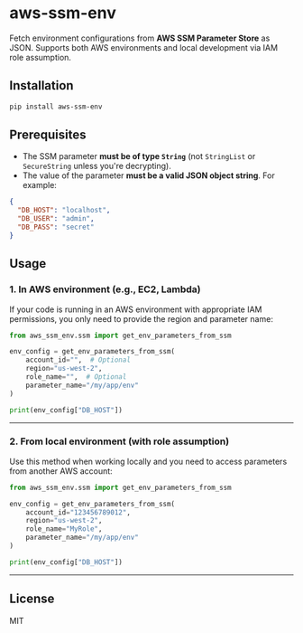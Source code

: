 # aws-ssm-env

Fetch environment configurations from **AWS SSM Parameter Store** as JSON.
Supports both AWS environments and local development via IAM role assumption.

## Installation

```bash
pip install aws-ssm-env
```

## Prerequisites

* The SSM parameter **must be of type `String`** (not `StringList` or `SecureString` unless you're decrypting).
* The value of the parameter **must be a valid JSON object string**. For example:

```json
{
  "DB_HOST": "localhost",
  "DB_USER": "admin",
  "DB_PASS": "secret"
}
```

## Usage

### 1. In AWS environment (e.g., EC2, Lambda)

If your code is running in an AWS environment with appropriate IAM permissions, you only need to provide the region and parameter name:

```python
from aws_ssm_env.ssm import get_env_parameters_from_ssm

env_config = get_env_parameters_from_ssm(
    account_id="",  # Optional
    region="us-west-2",
    role_name="",  # Optional
    parameter_name="/my/app/env"
)

print(env_config["DB_HOST"])
```

---

### 2. From local environment (with role assumption)

Use this method when working locally and you need to access parameters from another AWS account:

```python
from aws_ssm_env.ssm import get_env_parameters_from_ssm

env_config = get_env_parameters_from_ssm(
    account_id="123456789012",
    region="us-west-2",
    role_name="MyRole",
    parameter_name="/my/app/env"
)

print(env_config["DB_HOST"])
```

---

## License

MIT

